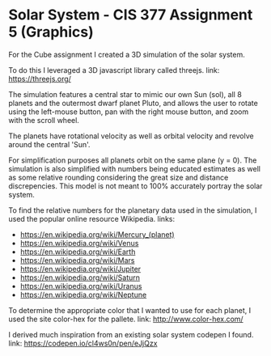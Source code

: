# Solar System - CIS 377 Assignment 5 (Graphics)

For the Cube assignment I created a 3D simulation of the solar system.

To do this I leveraged a 3D javascript library called threejs.
link: https://threejs.org/

The simulation features a central star to mimic our own Sun (sol),
all 8 planets and the outermost dwarf planet Pluto, and allows the
user to rotate using the left-mouse button, pan with the right mouse
button, and zoom with the scroll wheel.

The planets have rotational velocity as well as orbital velocity and revolve
around the central 'Sun'.

For simplification purposes all planets orbit on the same plane (y = 0).
The simulation is also simplified with numbers being educated estimates as
well as some relative rounding considering the great size and distance discrepencies.
This model is not meant to 100% accurately portray the solar system.

To find the relative numbers for the planetary data used in the simulation,
I used the popular online resource Wikipedia.
links:
- https://en.wikipedia.org/wiki/Mercury_(planet)
- https://en.wikipedia.org/wiki/Venus
- https://en.wikipedia.org/wiki/Earth
- https://en.wikipedia.org/wiki/Mars
- https://en.wikipedia.org/wiki/Jupiter
- https://en.wikipedia.org/wiki/Saturn
- https://en.wikipedia.org/wiki/Uranus
- https://en.wikipedia.org/wiki/Neptune

To determine the appropriate color that I wanted to use for each planet, I used
the site color-hex for the pallete.
link: http://www.color-hex.com/

I derived much inspiration from an existing solar system codepen I found.
link: https://codepen.io/cl4ws0n/pen/eJjQzx
